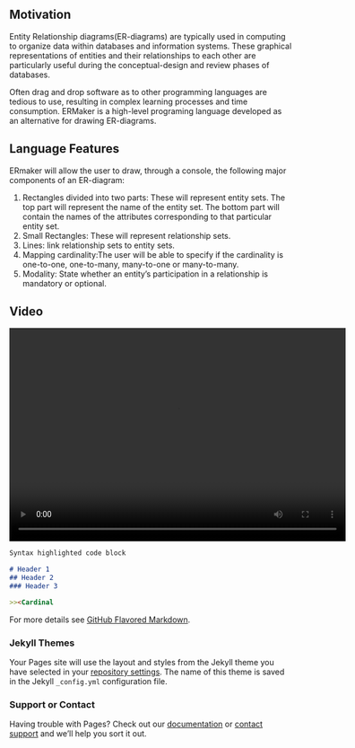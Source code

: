 ## Motivation
Entity Relationship diagrams(ER-diagrams) are typically used in computing to organize data within databases and information systems. These graphical representations of entities and their relationships to each other are particularly useful during the conceptual-design and review phases of databases. 

Often drag and drop software as to other programming languages are tedious to use, resulting in complex learning processes and time consumption. ERMaker is a high-level programing language developed as an alternative for drawing ER-diagrams. 


## Language Features
ERmaker will allow the user to draw, through a console, the following major components of an ER-diagram:
1. Rectangles divided into two parts: These will represent entity sets. The top part will represent the name of the entity set. The      bottom part will contain the names of the attributes corresponding to that particular entity set.
2. Small Rectangles: These will represent relationship sets.
3. Lines: link relationship sets to entity sets.
4. Mapping cardinality:The user will be able to specify if the cardinality is one-to-one, one-to-many, many-to-one or many-to-many.
5. Modality: State whether an entity’s participation in a relationship is mandatory or optional.

## Video
<video src="
https://r3---sn-hp57kn7z.c.drive.google.com/videoplayback?id=7c3ee3c6fa822a51&itag=22&source=webdrive&requiressl=yes&mm=30&mn=sn-hp57kn7z&ms=nxu&mv=u&pl=24&sc=yes&ttl=transient&ei=FCoQXImcFpLWqwXGuKnABA&susc=dr&driveid=1NfOmJEIu9PFFBdDMsXo0N5gToadCiTGb&app=texmex&mime=video/mp4&dur=62.833&lmt=1544562249071471&mt=1544562970&ip=136.145.214.12&ipbits=0&expire=1544577620&cp=QVNJVkZfVlZQQVhOOkpXam1oU2F3TVhR&sparams=ip,ipbits,expire,id,itag,source,requiressl,mm,mn,ms,mv,pl,sc,ttl,ei,susc,driveid,app,mime,dur,lmt,cp&signature=27C6B22B2E862B5C3661D402A86D123D037C5A47241DDB0699455A43CDFD93FB.CF8E28E7170C75ED46D1C7E0D2869BED966DA0CEB190E8D94DEF00BC0B5917FF&key=us0&cpn=8CLowfImqAIsaq2u&c=WEB_EMBEDDED_PLAYER&cver=20181208" width="600" height="380" controls preload></video>
```markdown
Syntax highlighted code block

# Header 1
## Header 2
### Header 3

>><Cardinal

```

For more details see [GitHub Flavored Markdown](https://guides.github.com/features/mastering-markdown/).

### Jekyll Themes

Your Pages site will use the layout and styles from the Jekyll theme you have selected in your [repository settings](https://github.com/luis1van/ERMaker/settings). The name of this theme is saved in the Jekyll `_config.yml` configuration file.

### Support or Contact

Having trouble with Pages? Check out our [documentation](https://help.github.com/categories/github-pages-basics/) or [contact support](https://github.com/contact) and we’ll help you sort it out.
